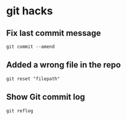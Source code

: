 
# git hacks

## Fix last commit message 

```
git commit --amend
```

## Added a wrong file in the repo 

```
git reset "filepath"
```

## Show Git commit log

```
git reflog
```